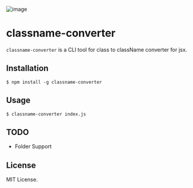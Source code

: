 ![image](https://user-images.githubusercontent.com/39504660/85116630-95e68480-b258-11ea-8be8-fd3707b64bfb.png)

# classname-converter

`classname-converter` is a CLI tool for class to className converter for jsx.

## Installation

```
$ npm install -g classname-converter
```

## Usage

```
$ classname-converter index.js
```

## TODO

- Folder Support

## License

MIT License.
